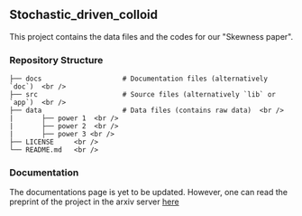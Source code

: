 ## Stochastic_driven_colloid

This project contains the data files and the codes for our "Skewness paper".

### Repository Structure


    ├── docs                    # Documentation files (alternatively `doc`)  <br />
    ├── src                     # Source files (alternatively `lib` or `app`)  <br />
    ├── data                    # Data files (contains raw data)  <br />
    |       ├── power 1  <br />
    |       ├── power 2  <br />
    |       ├── power 3 <br />
    ├── LICENSE     <br />
    └── README.md   <br />


### Documentation

The documentations page is yet to be updated. However, one can read the preprint of the project in the arxiv server [here](https://arxiv.org/abs/2104.00127)

### 

